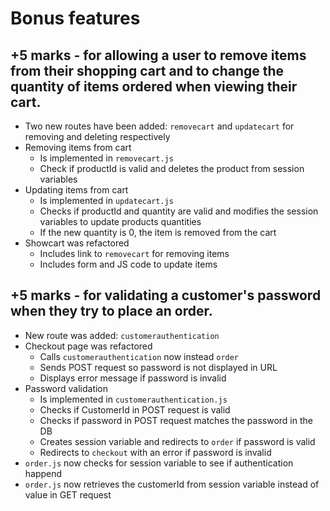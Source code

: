 # Bonus features

## +5 marks - for allowing a user to remove items from their shopping cart and to change the quantity of items ordered when viewing their cart.

* Two new routes have been added: `removecart` and `updatecart` for removing and deleting respectively
* Removing items from cart 
	* Is implemented in `removecart.js`
	* Check if productId is valid and deletes the product from session variables
* Updating items from cart 
	* Is implemented in `updatecart.js`
	* Checks if productId and quantity are valid and modifies the session variables to update products quantities
	* If the new quantity is 0, the item is removed from the cart
* Showcart was refactored
	* Includes link to `removecart` for removing items
	* Includes form and JS code to update items

## +5 marks - for validating a customer's password when they try to place an order.

* New route was added: `customerauthentication`
* Checkout page was refactored
	* Calls `customerauthentication` now instead `order`
	* Sends POST request so password is not displayed in URL
	* Displays error message if password is invalid
* Password validation
	* Is implemented in `customerauthentication.js`
	* Checks if CustomerId in POST request is valid
	* Checks if password in POST request matches the password in the DB
	* Creates session variable and redirects to `order` if password is valid
	* Redirects to `checkout` with an error if password is invalid
* `order.js` now checks for session variable to see if authentication happend
* `order.js` now retrieves the customerId from session variable instead of value in GET request
